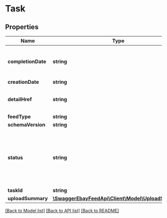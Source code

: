 # Task

## Properties
Name | Type | Description | Notes
------------ | ------------- | ------------- | -------------
**completionDate** | **string** | The timestamp when the task went into the COMPLETED or COMPLETED_WITH_ERROR state. This state means that eBay has compiled the report for the seller based on the seller&amp;rsquo;s filter criteria, and the seller can run a getResultFile call to download the report. | [optional] 
**creationDate** | **string** | The date the task was created. | [optional] 
**detailHref** | **string** | The path to the call URI used to retrieve the task. This field points to the GetOrderTask URI if the task is for LMS_ORDER_REPORT or will be null if this task is for LMS_ORDER_ACK. | [optional] 
**feedType** | **string** | The feed type associated with the task. | [optional] 
**schemaVersion** | **string** | The schema version number associated with the task. | [optional] 
**status** | **string** | The enumeration value that indicates the state of the task that was submitted in the request. See FeedStatusEnum for information. The values COMPLETED and COMPLETED_WITH_ERROR indicate the Order Report file is ready to download. For implementation help, refer to &lt;a href&#x3D;&#39;https://developer.ebay.com/api-docs/sell/feed/types/api:FeedStatusEnum&#39;&gt;eBay API documentation&lt;/a&gt; | [optional] 
**taskId** | **string** | The ID of the task that was submitted in the request. | [optional] 
**uploadSummary** | [**\SwaggerEbayFeedApi\Client\Model\UploadSummary**](UploadSummary.md) |  | [optional] 

[[Back to Model list]](../README.md#documentation-for-models) [[Back to API list]](../README.md#documentation-for-api-endpoints) [[Back to README]](../README.md)


